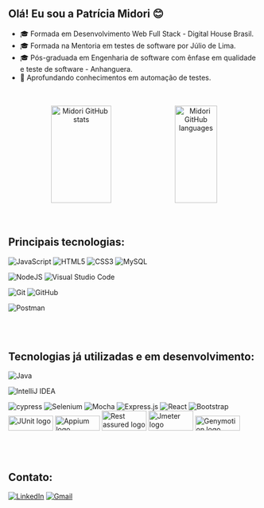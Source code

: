 
## Olá! Eu sou a Patrícia Midori 😊

* 🎓 Formada em Desenvolvimento Web Full Stack - Digital House Brasil.
* 🎓 Formada na Mentoria em testes de software por Júlio de Lima.
* 🎓 Pós-graduada em Engenharia de software com ênfase em qualidade e teste de software - Anhanguera.
* 🌱 Aprofundando conhecimentos em automação de testes.

<br>
<br>

<div align="center">  
  <img width="49%" height="195px" src="https://github-readme-stats.vercel.app/api?username=PatriciaMidoriAsau&theme=buefy&show_icons=true" alt="Midori GitHub stats" /> 
  <img width="41%" height="195px" src="https://github-readme-stats.vercel.app/api/top-langs/?username=PatriciaMidoriAsau&theme=buefy&layout=compact" alt="Midori GitHub languages" />
</div>

<br>
<br>

## Principais tecnologias:
<div style="display: inline_block">

![JavaScript](https://img.shields.io/badge/javascript-%23323330.svg?style=for-the-badge&logo=javascript&logoColor=%23F7DF1E)
![HTML5](https://img.shields.io/badge/html5-%23E34F26.svg?style=for-the-badge&logo=html5&logoColor=white)
![CSS3](https://img.shields.io/badge/css3-%231572B6.svg?style=for-the-badge&logo=css3&logoColor=white)
![MySQL](https://img.shields.io/badge/mysql-%2300f.svg?style=for-the-badge&logo=mysql&logoColor=white)

</div>

<div style="display: inline_block">

![NodeJS](https://img.shields.io/badge/node.js-6DA55F?style=for-the-badge&logo=node.js&logoColor=white)
![Visual Studio Code](https://img.shields.io/badge/Visual%20Studio%20Code-0078d7.svg?style=for-the-badge&logo=visual-studio-code&logoColor=white)

</div>

<div style="display: inline_block">

![Git](https://img.shields.io/badge/git-%23F05033.svg?style=for-the-badge&logo=git&logoColor=white)
![GitHub](https://img.shields.io/badge/github-%23121011.svg?style=for-the-badge&logo=github&logoColor=white)

</div>

<div style="display: inline_block">

![Postman](https://img.shields.io/badge/Postman-FF6C37?style=for-the-badge&logo=postman&logoColor=white)

</div>

<br>
<br>

## Tecnologias já utilizadas e em desenvolvimento:

<div style="display: inline_block">

![Java](https://img.shields.io/badge/java-%23ED8B00.svg?style=for-the-badge&logo=openjdk&logoColor=white)

</div>

<div style="display: inline_block">

![IntelliJ IDEA](https://img.shields.io/badge/IntelliJIDEA-000000.svg?style=for-the-badge&logo=intellij-idea&logoColor=white)

</div>

<div style="display: inline_block">

![cypress](https://img.shields.io/badge/-cypress-%23E5E5E5?style=for-the-badge&logo=cypress&logoColor=058a5e)
![Selenium](https://img.shields.io/badge/-selenium-%43B02A?style=for-the-badge&logo=selenium&logoColor=white)
![Mocha](https://img.shields.io/badge/-mocha-%238D6748?style=for-the-badge&logo=mocha&logoColor=white)
![Express.js](https://img.shields.io/badge/express.js-%23404d59.svg?style=for-the-badge&logo=express&logoColor=%2361DAFB)
![React](https://img.shields.io/badge/react-%2320232a.svg?style=for-the-badge&logo=react&logoColor=%2361DAFB)
![Bootstrap](https://img.shields.io/badge/bootstrap-%238511FA.svg?style=for-the-badge&logo=bootstrap&logoColor=white) 
<br>
<img src="https://thepracticaldev.s3.amazonaws.com/i/m8472hypclwrc2ee7ggo.png" height="30" width="90" alt="JUnit logo"  />
<img src="https://www.perfecto.io/sites/default/files/image/2020-03/Appium%20logo.png" height="30" width="90" alt="Appium logo"  />
<img src="https://qaautomationexpert.files.wordpress.com/2021/05/image-103.png" height="40" width="90" alt="Rest assured logo"  />
<img src="https://blog.e-zest.com/hs-fs/hubfs/Capture-4.png?width=401&name=Capture-4.png" height="40" width="90" alt="Jmeter logo"  />
<img src="https://qatestlab.com/assets/Uploads/genymotion.png" height="30" width="90" alt="Genymotion logo"  />






</div>

<br>
<br>

## Contato:

[![LinkedIn](https://img.shields.io/badge/LinkedIn-0077B5?style=for-the-badge&logo=linkedin&logoColor=white)](https://www.linkedin.com/in/patricia-midori-asau/)
[![Gmail](https://img.shields.io/badge/Gmail-D14836?style=for-the-badge&logo=gmail&logoColor=white)](mailto:patriciamidoriasau1@gmail.com)








